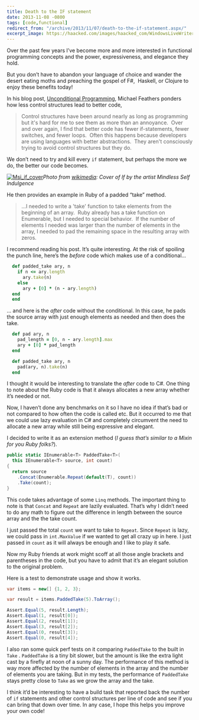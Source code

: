 ```yaml
---
title: Death to the IF statement
date: 2013-11-08 -0800
tags: [code,functional]
redirect_from: "/archive/2013/11/07/death-to-the-if-statement.aspx/"
excerpt_image: https://haacked.com/images/haacked_com/WindowsLiveWriter/UnconditionalProgrammingInC_BD84/Msi_if_cover_2.jpg
---
```


Over the past few years I’ve become more and more interested in
functional programming concepts and the power, expressiveness, and
elegance they hold.

But you don’t have to abandon your language of choice and wander the
desert eating moths and preaching the gospel of F\#,  Haskell, or
Clojure to enjoy these benefits today!

In his blog post, [Unconditional
Programming](http://michaelfeathers.typepad.com/michael_feathers_blog/2013/11/unconditional-programming.html "Unconditional Programming"),
Michael Feathers ponders how less control structures lead to better
code,

> Control structures have been around nearly as long as programming but
> it's hard for me to see them as more than an annoyance.  Over and over
> again, I find that better code has fewer if-statements, fewer
> switches, and fewer loops.  Often this happens because developers are
> using languages with better abstractions.  They aren't consciously
> trying to avoid control structures but they do.

We don’t need to try and kill every `if` statement, but perhaps the more
we do, the better our code becomes.

[![Msi_if_cover](https://haacked.com/images/haacked_com/WindowsLiveWriter/UnconditionalProgrammingInC_BD84/Msi_if_cover_thumb.jpg "Msi_if_cover")](https://haacked.com/images/haacked_com/WindowsLiveWriter/UnconditionalProgrammingInC_BD84/Msi_if_cover_2.jpg)*Photo
from [wikimedia](http://en.wikipedia.org/wiki/File:Msi_if_cover.jpg):
Cover of If by the artist Mindless Self Indulgence*

He then provides an example in Ruby of a padded “take” method.

> …I needed to write a 'take' function to take elements from the
> beginning of an array.  Ruby already has a take function on
> Enumerable, but I needed to special behavior.  If the number of
> elements I needed was larger than the number of elements in the array,
> I needed to pad the remaining space in the resulting array with zeros.

I recommend reading his post. It’s quite interesting. At the risk of
spoiling the punch line, here’s the *before* code which makes use of a
conditional...

```ruby
  def padded_take ary, n
    if n <= ary.length
      ary.take(n)
    else
      ary + [0] * (n - ary.length)
  end
  end
```

… and here is the *after* code without the conditional. In this case, he
pads the source array with just enough elements as needed and then does
the take.

```ruby
  def pad ary, n
    pad_length = [0, n - ary.length].max
    ary + [0] * pad_length
  end

  def padded_take ary, n
    pad(ary, n).take(n)
  end
```

I thought it would be interesting to translate the *after* code to C#.
One thing to note about the Ruby code is that it always allocates a new
array whether it’s needed or not.

Now, I haven’t done any benchmarks on it so I have no idea if that’s bad
or not compared to how often the code is called etc. But it occurred to
me that we could use lazy evaluation in C# and completely circumvent
the need to allocate a new array while still being expressive and
elegant.

I decided to write it as an extension method (*I guess that’s similar to
a Mixin for you Ruby folks?*).

```csharp
public static IEnumerable<T> PaddedTake<T>(
  this IEnumerable<T> source, int count)
{
  return source
    .Concat(Enumerable.Repeat(default(T), count))
    .Take(count);
}
```

This code takes advantage of some `Linq` methods. The important thing to
note is that `Concat` and `Repeat` are lazily evaluated. That’s why I
didn’t need to do any math to figure out the difference in length
between the source array and the the take count.

I just passed the total `count` we want to take to `Repeat`. Since
`Repeat` is lazy, we could pass in `int.MaxValue` if we wanted to get
all crazy up in here. I just passed in `count` as it will always be
enough and I like to play it safe.

Now my Ruby friends at work might scoff at all those angle brackets and
parentheses in the code, but you have to admit that it’s an elegant
solution to the original problem.

Here is a test to demonstrate usage and show it works.

```csharp
var items = new[] {1, 2, 3};

var result = items.PaddedTake(5).ToArray();

Assert.Equal(5, result.Length);
Assert.Equal(1, result[0]);
Assert.Equal(2, result[1]);
Assert.Equal(3, result[2]);
Assert.Equal(0, result[3]);
Assert.Equal(0, result[4]);
```

I also ran some quick perf tests on it comparing `PaddedTake` to the
built in `Take` . `PaddedTake` is a tiny bit slower, but the amount is
like the extra light cast by a firefly at noon of a sunny day. The
performance of this method is way more affected by the number of
elements in the array and the number of elements you are taking. But in
my tests, the performance of `PaddedTake` stays pretty close to `Take`
as we grow the array and the take.

I think it’d be interesting to have a build task that reported back the
number of `if` statements and other control structures per line of
code and see if you can bring that down over time. In any case, I hope
this helps you improve your own code!

